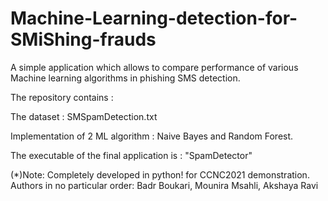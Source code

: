 # Machine-Learning-detection-for-SMiShing-frauds 

A simple application which allows to compare performance of various Machine learning algorithms in phishing SMS detection.

The repository contains :

The dataset : SMSpamDetection.txt

Implementation of 2 ML algorithm : Naive Bayes and Random Forest.

The executable of the final application is : "SpamDetector"

(*)Note: Completely developed in python!
for CCNC2021 demonstration. Authors in no particular order: Badr Boukari, Mounira Msahli, Akshaya Ravi
